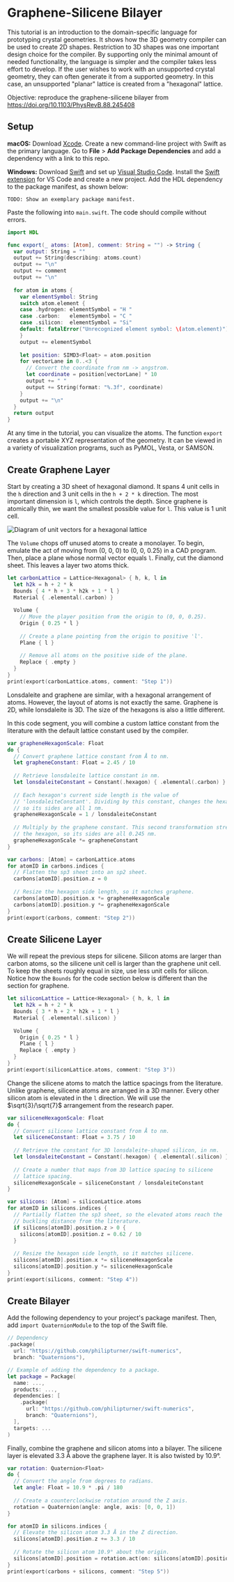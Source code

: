 # Graphene-Silicene Bilayer

This tutorial is an introduction to the domain-specific language for prototyping crystal geometries. It shows how the 3D geometry compiler can be used to create 2D shapes. Restriction to 3D shapes was one important design choice for the compiler. By supporting only the minimal amount of needed functionality, the language is simpler and the compiler takes less effort to develop. If the user wishes to work with an unsupported crystal geometry, they can often generate it from a supported geometry. In this case, an unsupported "planar" lattice is created from a "hexagonal" lattice.

Objective: reproduce the graphene-silicene bilayer from https://doi.org/10.1103/PhysRevB.88.245408

## Setup

<b>macOS:</b> Download [Xcode](https://developer.apple.com/xcode). Create a new command-line project with Swift as the primary language. Go to <b>File</b> > <b>Add Package Dependencies</b> and add a dependency with a link to this repo.

<b>Windows:</b> Download [Swift](https://www.swift.org) and set up [Visual Studio Code](https://code.visualstudio.com/Download). Install the [Swift extension](https://www.swift.org/documentation/articles/getting-started-with-vscode-swift.html) for VS Code and create a new project. Add the HDL dependency to the package manifest, as shown below:

```
TODO: Show an exemplary package manifest.
```

Paste the following into `main.swift`. The code should compile without errors.

```swift
import HDL

func export(_ atoms: [Atom], comment: String = "") -> String {
  var output: String = ""
  output += String(describing: atoms.count)
  output += "\n"
  output += comment
  output += "\n"
  
  for atom in atoms {
    var elementSymbol: String
    switch atom.element {
    case .hydrogen: elementSymbol = "H "
    case .carbon:   elementSymbol = "C "
    case .silicon:  elementSymbol = "Si"
    default: fatalError("Unrecognized element symbol: \(atom.element)")
    }
    output += elementSymbol
    
    let position: SIMD3<Float> = atom.position
    for vectorLane in 0..<3 {
      // Convert the coordinate from nm -> angstrom.
      let coordinate = position[vectorLane] * 10
      output += " "
      output += String(format: "%.3f", coordinate)
    }
    output += "\n"
  }
  return output
}
```

At any time in the tutorial, you can visualize the atoms. The function `export` creates a portable XYZ representation of the geometry. It can be viewed in a variety of visualization programs, such as PyMOL, Vesta, or SAMSON.

## Create Graphene Layer

Start by creating a 3D sheet of hexagonal diamond. It spans 4 unit cells in the `h` direction and 3 unit cells in the `h + 2 * k` direction. The most important dimension is `l`, which controls the depth. Since graphene is atomically thin, we want the smallest possible value for `l`. This value is 1 unit cell.

![Diagram of unit vectors for a hexagonal lattice](./HexagonalLatticeVectors.png)

The `Volume` chops off unused atoms to create a monolayer. To begin, emulate the act of moving from (0, 0, 0) to (0, 0, 0.25) in a CAD program. Then, place a plane whose normal vector equals `l`. Finally, cut the diamond sheet. This leaves a layer two atoms thick.

```swift
let carbonLattice = Lattice<Hexagonal> { h, k, l in
  let h2k = h + 2 * k
  Bounds { 4 * h + 3 * h2k + 1 * l }
  Material { .elemental(.carbon) }
  
  Volume {
    // Move the player position from the origin to (0, 0, 0.25).
    Origin { 0.25 * l }
    
    // Create a plane pointing from the origin to positive 'l'.
    Plane { l }
    
    // Remove all atoms on the positive side of the plane.
    Replace { .empty }
  }
}
print(export(carbonLattice.atoms, comment: "Step 1"))
```

Lonsdaleite and graphene are similar, with a hexagonal arrangement of atoms. However, the layout of atoms is not exactly the same. Graphene is 2D, while lonsdaleite is 3D. The size of the hexagons is also a little different.

In this code segment, you will combine a custom lattice constant from the literature with the default lattice constant used by the compiler.

```swift
var grapheneHexagonScale: Float
do {
  // Convert graphene lattice constant from Å to nm.
  let grapheneConstant: Float = 2.45 / 10
  
  // Retrieve lonsdaleite lattice constant in nm.
  let lonsdaleiteConstant = Constant(.hexagon) { .elemental(.carbon) }
  
  // Each hexagon's current side length is the value of
  // 'lonsdaleiteConstant'. Dividing by this constant, changes the hexagon
  // so its sides are all 1 nm.
  grapheneHexagonScale = 1 / lonsdaleiteConstant
  
  // Multiply by the graphene constant. This second transformation stretches
  // the hexagon, so its sides are all 0.245 nm.
  grapheneHexagonScale *= grapheneConstant
}

var carbons: [Atom] = carbonLattice.atoms
for atomID in carbons.indices {
  // Flatten the sp3 sheet into an sp2 sheet.
  carbons[atomID].position.z = 0
  
  // Resize the hexagon side length, so it matches graphene.
  carbons[atomID].position.x *= grapheneHexagonScale
  carbons[atomID].position.y *= grapheneHexagonScale
}
print(export(carbons, comment: "Step 2"))
```

## Create Silicene Layer

We will repeat the previous steps for silicene. Silicon atoms are larger than carbon atoms, so the silicene unit cell is larger than the graphene unit cell. To keep the sheets roughly equal in size, use less unit cells for silicon. Notice how the `Bounds` for the code section below is different than the section for graphene.

```swift
let siliconLattice = Lattice<Hexagonal> { h, k, l in
  let h2k = h + 2 * k
  Bounds { 3 * h + 2 * h2k + 1 * l }
  Material { .elemental(.silicon) }
  
  Volume {
    Origin { 0.25 * l }
    Plane { l }
    Replace { .empty }
  }
}
print(export(siliconLattice.atoms, comment: "Step 3"))
```

Change the silicene atoms to match the lattice spacings from the literature. Unlike graphene, silicene atoms are arranged in a 3D manner. Every other silicon atom is elevated in the `l` direction. We will use the $\sqrt{3}/\sqrt{7}$ arrangement from the research paper.

```swift
var siliceneHexagonScale: Float
do {
  // Convert silicene lattice constant from Å to nm.
  let siliceneConstant: Float = 3.75 / 10
  
  // Retrieve the constant for 3D lonsdaleite-shaped silicon, in nm.
  let lonsdaleiteConstant = Constant(.hexagon) { .elemental(.silicon) }
  
  // Create a number that maps from 3D lattice spacing to silicene
  // lattice spacing.
  siliceneHexagonScale = siliceneConstant / lonsdaleiteConstant
}

var silicons: [Atom] = siliconLattice.atoms
for atomID in silicons.indices {
  // Partially flatten the sp3 sheet, so the elevated atoms reach the
  // buckling distance from the literature.
  if silicons[atomID].position.z > 0 {
    silicons[atomID].position.z = 0.62 / 10
  }
  
  // Resize the hexagon side length, so it matches silicene.
  silicons[atomID].position.x *= siliceneHexagonScale
  silicons[atomID].position.y *= siliceneHexagonScale
}
print(export(silicons, comment: "Step 4"))
```

## Create Bilayer

Add the following dependency to your project's package manifest. Then, add `import QuaternionModule` to the top of the Swift file.

```swift
// Dependency
.package(
  url: "https://github.com/philipturner/swift-numerics", 
  branch: "Quaternions"),

// Example of adding the dependency to a package.
let package = Package(
  name: ...,
  products: ...,
  dependencies: [
    .package(
      url: "https://github.com/philipturner/swift-numerics", 
      branch: "Quaternions"),
  ],
  targets: ...
)
```

Finally, combine the graphene and silicon atoms into a bilayer. The silicene layer is elevated 3.3 Å above the graphene layer. It is also twisted by 10.9°.

```swift
var rotation: Quaternion<Float>
do {
  // Convert the angle from degrees to radians.
  let angle: Float = 10.9 * .pi / 180
  
  // Create a counterclockwise rotation around the Z axis.
  rotation = Quaternion(angle: angle, axis: [0, 0, 1])
}

for atomID in silicons.indices {
  // Elevate the silicon atom 3.3 Å in the Z direction.
  silicons[atomID].position.z += 3.3 / 10
  
  // Rotate the silicon atom 10.9° about the origin.
  silicons[atomID].position = rotation.act(on: silicons[atomID].position)
}
print(export(carbons + silicons, comment: "Step 5"))
```
